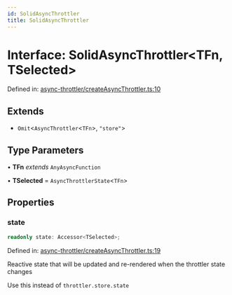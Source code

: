 ```yaml
---
id: SolidAsyncThrottler
title: SolidAsyncThrottler
---
```


<!-- DO NOT EDIT: this page is autogenerated from the type comments -->

# Interface: SolidAsyncThrottler\<TFn, TSelected\>

Defined in: [async-throttler/createAsyncThrottler.ts:10](https://github.com/TanStack/pacer/blob/main/packages/solid-pacer/src/async-throttler/createAsyncThrottler.ts#L10)

## Extends

- `Omit`\<`AsyncThrottler`\<`TFn`\>, `"store"`\>

## Type Parameters

• **TFn** *extends* `AnyAsyncFunction`

• **TSelected** = `AsyncThrottlerState`\<`TFn`\>

## Properties

### state

```ts
readonly state: Accessor<TSelected>;
```

Defined in: [async-throttler/createAsyncThrottler.ts:19](https://github.com/TanStack/pacer/blob/main/packages/solid-pacer/src/async-throttler/createAsyncThrottler.ts#L19)

Reactive state that will be updated and re-rendered when the throttler state changes

Use this instead of `throttler.store.state`
